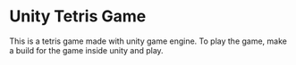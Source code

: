 # Unity Tetris Game
This is a tetris game made with unity game engine. To play the game, make a build for the game inside unity and play.
